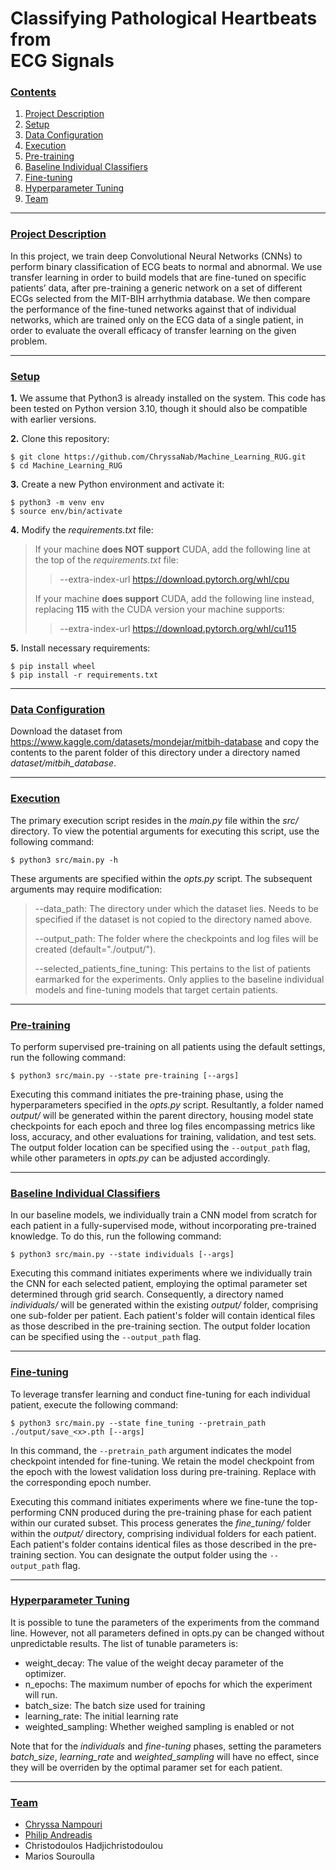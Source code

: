 # Classifying Pathological Heartbeats from <br > ECG Signals

### [**Contents**](#)
1. [Project Description](#descr)
1. [Setup](#setup)
2. [Data Configuration](#dataset)
3. [Execution](#execution)
4. [Pre-training](#pre_training)
5. [Baseline Individual Classifiers](#baseline)
6. [Fine-tuning](#fine_tuning)
7. [Hyperparameter Tuning](#parameter_tuning)
8. [Team](#team)

---

### [**Project Description**](#) <a name="descr"></a>

In this project, we train deep Convolutional Neural Networks (CNNs) to perform binary classification of ECG beats to normal and abnormal. We use transfer learning in order to build models that are fine-tuned on specific patients’ data, after pre-training a generic network on a set of different ECGs selected from the MIT-BIH arrhythmia database. We then compare the
performance of the fine-tuned networks against that of individual networks, which are trained only on the ECG data of a single patient, in order to evaluate the overall efficacy of transfer learning on the given problem.

---

### [**Setup**](#) <a name="setup"></a>

**1.** We assume that Python3 is already installed on the system. This code has been tested on Python version 3.10, though it should also be compatible with earlier versions.

**2.** Clone this repository:

``` shell
$ git clone https://github.com/ChryssaNab/Machine_Learning_RUG.git
$ cd Machine_Learning_RUG
```

 **3.** Create a new Python environment and activate it:

``` shell
$ python3 -m venv env
$ source env/bin/activate
```

**4.** Modify the *requirements.txt* file: 

> If your machine **does NOT support** CUDA, add the following line at the top of the *requirements.txt* file:
>> --extra-index-url https://download.pytorch.org/whl/cpu
>
> If your machine **does support** CUDA, add the following line instead, replacing **115** with the CUDA version your machine supports:
>> --extra-index-url https://download.pytorch.org/whl/cu115

**5.** Install necessary requirements:

``` shell
$ pip install wheel
$ pip install -r requirements.txt
```

---

### [**Data Configuration**](#) <a name="dataset"></a>

Download the dataset from https://www.kaggle.com/datasets/mondejar/mitbih-database and copy the contents to the parent folder of this directory under a directory named *dataset/mitbih_database*.

---

### [**Execution**](#) <a name="execution"></a>
The primary execution script resides in the *main.py* file within the *src/* directory. To view the potential arguments for executing this script, use the following command:

``` shell
$ python3 src/main.py -h
```

These arguments are specified within the *opts.py* script. The subsequent arguments may require modification:

> --data_path: The directory under which the dataset lies. Needs to be specified if the dataset is not copied to the directory named above.
> 
> --output_path: The folder where the checkpoints and log files will be created (default="./output/").
> 
> --selected_patients_fine_tuning: This pertains to the list of patients earmarked for the experiments. Only applies to the baseline individual models and fine-tuning models that target certain patients.

---

### [**Pre-training**](#) <a name="pre_training"></a>

To perform supervised pre-training on all patients using the default settings, run the following command:

``` shell
$ python3 src/main.py --state pre-training [--args]
```

Executing this command initiates the pre-training phase, using the hyperparameters specified in the *opts.py* script. Resultantly, a folder named *output/* will be generated within the parent directory, housing model state checkpoints for each epoch and three log files encompassing metrics like loss, accuracy, and other evaluations for training, validation, and test sets. The output folder location can be specified using the `--output_path` flag, while other parameters in *opts.py* can be adjusted accordingly.

---

### [**Baseline Individual Classifiers**](#) <a name="baseline"></a>

In our baseline models, we individually train a CNN model from scratch for each patient in a fully-supervised mode, without incorporating pre-trained knowledge. To do this, run the following command:

``` shell
$ python3 src/main.py --state individuals [--args]
```

Executing this command initiates experiments where we individually train the CNN for each selected patient, employing the optimal parameter set determined through grid search. Consequently, a directory named *individuals/* will be generated within the existing *output/* folder, comprising one sub-folder per patient. Each patient's folder will contain identical files as those described in the pre-training section. The output folder location can be specified using the `--output_path` flag.

---

### [**Fine-tuning**](#) <a name="fine_tuning"></a>

To leverage transfer learning and conduct fine-tuning for each individual patient, execute the following command:

``` shell
$ python3 src/main.py --state fine_tuning --pretrain_path ./output/save_<x>.pth [--args]
```

In this command, the `--pretrain_path` argument indicates the model checkpoint intended for fine-tuning. We retain the model checkpoint from the epoch with the lowest validation loss during pre-training. Replace <x> with the corresponding epoch number.

Executing this command initiates experiments where we fine-tune the top-performing CNN produced during the pre-training phase for each patient within our curated subset. This process generates the *fine_tuning/* folder within the *output/* directory, comprising individual folders for each patient. Each patient's folder contains identical files as those described in the pre-training section. You can designate the output folder using the `--output_path` flag.

---

### [**Hyperparameter Tuning**](#) <a name="parameter_tuning"></a>

It is possible to tune the parameters of the experiments from the command line. However, not all parameters defined in opts.py can be changed without unpredictable results. The list of tunable parameters is:

- weight_decay: The value of the weight decay parameter of the optimizer.
- n_epochs: The maximum number of epochs for which the experiment will run.
- batch_size: The batch size used for training
- learning_rate: The initial learning rate
- weighted_sampling: Whether weighed sampling is enabled or not

Note that for the _individuals_ and _fine-tuning_ phases, setting the parameters _batch\_size_, _learning\_rate_ and _weighted\_sampling_ will have no effect, since they will be overriden by the optimal paramer set for each patient.

---

### [**Team**](#) <a name="team"></a>

- [Chryssa Nampouri](https://github.com/ChryssaNab)
- [Philip Andreadis](https://github.com/philip-andreadis)
- Christodoulos Hadjichristodoulou
- Marios Souroulla
